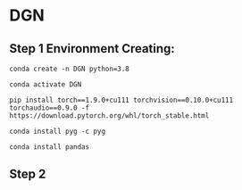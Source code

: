 # DGN

## Step 1 Environment Creating:
```shell
conda create -n DGN python=3.8

conda activate DGN

pip install torch==1.9.0+cu111 torchvision==0.10.0+cu111 torchaudio==0.9.0 -f https://download.pytorch.org/whl/torch_stable.html

conda install pyg -c pyg

conda install pandas

```

## Step 2 


